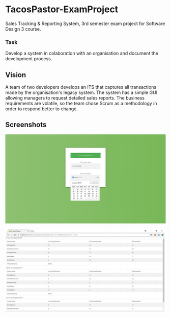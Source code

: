 # TacosPastor-ExamProject
Sales Tracking &amp; Reporting System, 3rd semester exam project for Software Design 3 course.
### Task
Develop a system in colaboration with an organisation and document the development process. 

## Vision
A team of two developers develops an ITS that captures all transactions made by the organisation's legacy system. 
The system has a simple GUI allowing managers to request detailed sales reports. The business requirements are volatile,
so the team chose Scrum as a methodology in order to respond better to change.


## Screenshots

![System login page](doc/screenshots/pickdate.png)

![System login page](doc/screenshots/report.png)
  
